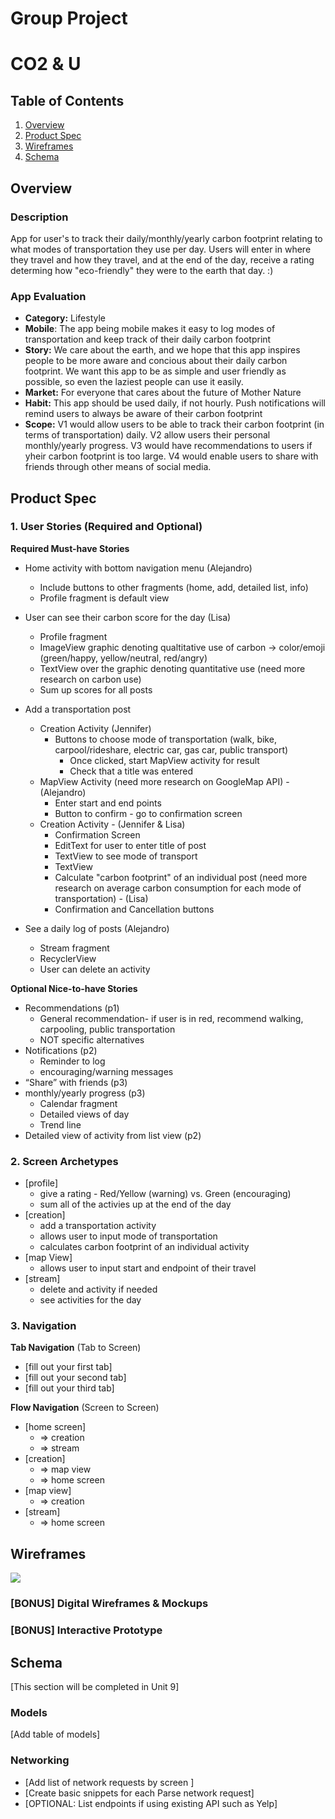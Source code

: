Group Project
===

# CO2 & U

## Table of Contents
1. [Overview](#Overview)
1. [Product Spec](#Product-Spec)
1. [Wireframes](#Wireframes)
2. [Schema](#Schema)

## Overview
### Description
App for user's to track their daily/monthly/yearly carbon footprint relating to what modes of transportation they use per day. Users will enter in where they travel and how they travel, and at the end of the day, receive a rating determing how "eco-friendly" they were to the earth that day. :)

### App Evaluation
- **Category:** Lifestyle
- **Mobile**: The app being mobile makes it easy to log modes of transportation and keep track of their daily carbon footprint
- **Story:** We care about the earth, and we hope that this app inspires people to be more aware and concious about their daily carbon footprint. We want this app to be as simple and user friendly as possible, so even the laziest people can use it easily. 
- **Market:** For everyone that cares about the future of Mother Nature
- **Habit:** This app should be used daily, if not hourly. Push notifications will remind users to always be aware of their carbon footprint
- **Scope:** V1 would allow users to be able to track their carbon footprint (in terms of transportation) daily. V2 allow users their personal monthly/yearly progress. V3 would have recommendations to users if yheir carbon footprint is too large. V4 would enable users to share with friends through other means of social media. 

## Product Spec

### 1. User Stories (Required and Optional)

**Required Must-have Stories**
* Home activity with bottom navigation menu (Alejandro)
   * Include buttons to other fragments (home, add, detailed list, info)
   * Profile fragment is default view
   
* User can see their carbon score for the day (Lisa)
   * Profile fragment
   * ImageView graphic denoting qualtitative use of carbon -> color/emoji (green/happy, yellow/neutral, red/angry)
   * TextView over the graphic denoting quantitative use (need more research on carbon use)
   * Sum up scores for all posts
   
* Add a transportation post
   * Creation Activity (Jennifer)
      * Buttons to choose mode of transportation (walk, bike, carpool/rideshare, electric car, gas car, public transport)
         * Once clicked, start MapView activity for result
         * Check that a title was entered
   * MapView Activity (need more research on GoogleMap API) - (Alejandro)
      * Enter start and end points
      * Button to confirm - go to confirmation screen
   * Creation Activity - (Jennifer & Lisa)
      * Confirmation Screen
      * EditText for user to enter title of post
      * TextView to see mode of transport
      * TextView
      * Calculate "carbon footprint" of an individual post (need more research on average carbon consumption for each mode of transportation) - (Lisa)
      * Confirmation and Cancellation buttons
  
* See a daily log of posts (Alejandro)
   * Stream fragment
   * RecyclerView
   * User can delete an activity

**Optional Nice-to-have Stories**

* Recommendations (p1)
   * General recommendation- if user is in red, recommend walking, carpooling, public transportation
   * NOT specific alternatives
* Notifications (p2)
   * Reminder to log
   * encouraging/warning messages 
* “Share” with friends (p3)
* monthly/yearly progress (p3)
   * Calendar fragment
   * Detailed views of day
   * Trend line
* Detailed view of activity from list view (p2)


### 2. Screen Archetypes

* [profile]
    * give a rating - Red/Yellow (warning) vs. Green (encouraging)
    * sum all of the activies up at the end of the day
* [creation]
    * add a transportation activity
    * allows user to input mode of transportation
    * calculates carbon footprint of an individual activity
* [map View]
    *  allows user to input start and endpoint of their travel 
*  [stream]
    *  delete and activity if needed
    * see activities for the day
   
 

### 3. Navigation

**Tab Navigation** (Tab to Screen)

* [fill out your first tab]
* [fill out your second tab]
* [fill out your third tab]

**Flow Navigation** (Screen to Screen)

* [home screen]
   * => creation
   * => stream
* [creation]
   * => map view
   * => home screen
* [map view]
    * => creation
* [stream] 
    * => home screen


## Wireframes
![](https://scontent.xx.fbcdn.net/v/t1.15752-9/67205101_1340408479433581_5902823603593805824_n.jpg?_nc_cat=107&_nc_oc=AQmqqQYQ62pOpdhM2MAFlSZjFBCA_UMvKn33G9w0ze98iST2JgnWEy43uVjFwyyqQ9TaialSkq-QI0KsNepiKfQp&_nc_ht=scontent.xx&oh=91d9c37bb4077ccc0289b84d518e3eaf&oe=5DB723B8)

### [BONUS] Digital Wireframes & Mockups

### [BONUS] Interactive Prototype

## Schema 
[This section will be completed in Unit 9]
### Models
[Add table of models]
### Networking
- [Add list of network requests by screen ]
- [Create basic snippets for each Parse network request]
- [OPTIONAL: List endpoints if using existing API such as Yelp]
